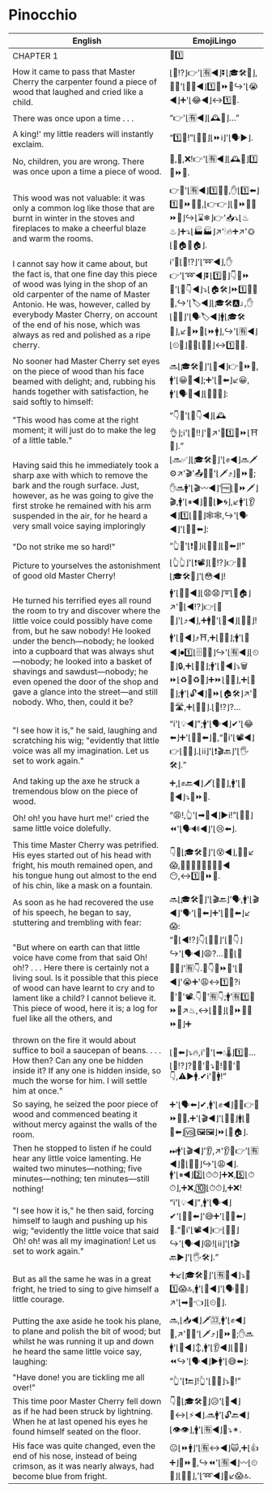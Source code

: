 # Pinocchio

| English | EmojiLingo |
| ------- | ---------- |
| CHAPTER 1 | 📖1️⃣ |
| How it came to pass that Master Cherry the carpenter found a piece of wood that laughed and cried like a child. | ⌊🤔⁉️⌋👉'⌊🈶◀️⌋⏬⌊🎓🛠🍒⌋,👨‍🔧'⌊🕵️‍♂️◀️⌋1️⃣🔩⏩🚪↪️'⌊😭◀️⌋➕'⌊😂◀️⌋↔️1️⃣👶. |
| There was once upon a time . . . | “👉'⌊🈶◀️⌋⌊🕰🔭⌋…” |
| A king!' my little readers will instantly exclaim. | “1️⃣👑!”⌊👫📖⌋⌊⏩ℹ️⌋'⌊🗣▶⌋. |
| No, children, you are wrong. There was once upon a time a piece of wood. | 🙅,👫,❌!👉'⌊🈶◀️⌋⌊🕰🔭⌋1️⃣🔩⏩🚪. |
| This wood was not valuable: it was only a common log like those that are burnt in winter in the stoves and fireplaces to make a cheerful blaze and warm the rooms. | 👉🙅'⌊🈶◀️⌋1️⃣🚪💎,✋⌊1️⃣⬅️⌋1️⃣🔩⏩🚪🆖,⌊👉👉⌋⌊🔩⏩🚪🔩⏩🚪⌋↪️⌊⌛❄⌋👉'📥⤵️⌊♨♨⌋➕⤵️⌊🏭🏭⌋↗️'🕯🔥➕↗️'🌞⌊🔲🏠🔲🏠⌋. |
| I cannot say how it came about, but the fact is, that one fine day this piece of wood was lying in the shop of an old carpenter of the name of Master Antonio. He was, however, called by everybody Master Cherry, on account of the end of his nose, which was always as red and polished as a ripe cherry. | ℹ️'🤔⌊🤔⁉️⌋'⌊➿◀️⌋,✋👉'⌊➿◀️⌋⏬⌊1️⃣🔂⌋👇🔩⏩🚪'⌊👞👇◀️⌋⤵️⌊🏠🛠⌋⏩1️⃣👨‍🔧👴,↪️'⌊🏷◀️⌋⌊🎓🛠🅰⌋,✋⌊👥💯⌋'⌊🗣🏷◀️⌋🚹⌊🎓🛠🍒⌋,↙️🔺⏩👃⌊⏩🚹⌋,↪️'⌊🈶◀️⌋⌊⏲💯⌋🔆➕⌊🔴🔝⌋↔️1️⃣🍒⏫. |
| No sooner had Master Cherry set eyes on the piece of wood than his face beamed with delight; and, rubbing his hands together with satisfaction, he said softly to himself: | 🔜⌊🎓🛠🍒⌋'⌊👀◀️⌋👉🔩⏩🚪,🚹'⌊😀💯◀️⌋;➕'⌊👏⬅️⌋↙️😀,🚹'⌊🗣💬◀️⌋⌊📎📣👶⌋: |
| "This wood has come at the right moment; it will just do to make the leg of a little table." | “👇🚪'⌊👞👇◀️⌋⌊🕰👌⌋;ℹ️'⌊🙏‼⌋'🔧↗️'🔧1️⃣👢⏩⌊⛩👶⌋.” |
| Having said this he immediately took a sharp axe with which to remove the bark and the rough surface. Just, however, as he was going to give the first stroke he remained with his arm suspended in the air, for he heard a very small voice saying imploringly | ⌊🔜✅⌋⌊🎓🛠🍒⌋'⌊✊◀️⌋🔜🗡⚙↗️'🎬'📤💢➕'⌊🗡⤴️⌋🔩⏩🚪;✋🔜🚹'⌊🎬〰◀️⌋'🆓⌊👋⏩🗡⌋🎬,🚹'⌊⏸◀️⌋📎💪⌊▶🌀⌋,↙️🚹'⌊👂◀️⌋1️⃣⌊📣👶⌋🕸🕸,↪️'⌊🗣◀️⌋'⌊🙏💯⬅️⌋: |
| "Do not strike me so hard!" | “👆🙅'⌊❗👊⌋ℹ️⌊📶🔝⌋⌊💪⬅️⌋!” |
| Picture to yourselves the astonishment of good old Master Cherry! | ⌊👆👆⌋'⌊❗📽⌋⌊🤔⁉️⌋👉👴💟⌊🎓🛠🍒⌋'⌊😳◀️⌋! |
| He turned his terrified eyes all round the room to try and discover where the little voice could possibly have come from, but he saw nobody! He looked under the bench—nobody; he looked into a cupboard that was always shut—nobody; he looked into a basket of shavings and sawdust—nobody; he even opened the door of the shop and gave a glance into the street—and still nobody. Who, then, could it be? | 🚹'⌊👀➰◀️⌋⌊😧😧⌋➰⌊🔲🏠⌋↗️'👀⌊◀️⁉️⌋👉⌊📣👶⌋'⌊⤴️◀️⌋,➕🚹🙅'⌊👀◀️⌋⌊👤❌⌋!🚹'⌊👀◀️⌋⤴️⛩,➕⌊👤❌⌋;🚹'⌊👀◀️⌋⏺1️⃣⌊🗄👚👖⌋↪️'⌊🈶◀️⌋⌊⏲💯⌋🔒,➕⌊👤❌⌋;🚹'⌊👀◀️⌋⤵️🗑⏩⌊♻🚪♻🚪⌋➕⏩⌊🚬🚪⌋,➕⌊👤❌⌋;🚹'⌊🔓◀️⌋🚪⏩⌊🏠🛠⌋↗️'👀🆚🛣,➕⌊👤❌⌋.⌊🤔⁉️⌋?… |
| "I see how it is," he said, laughing and scratching his wig; "evidently that little voice was all my imagination. Let us set to work again." | “ℹ️'⌊💡◀️⌋”;🚹'⌊🗣◀️⌋✔'⌊😂⬅️⌋➕'⌊🙆‍♂️⬅️⌋💂,“🤔ℹ️'⌊📽◀️⌋👉⌊📣👶⌋.⌊ℹ️ℹ️⌋'⌊❗🎬🔙⌋'⌊🖐🛠⌋.” |
| And taking up the axe he struck a tremendous blow on the piece of wood. | ➕,⌊✊🔙◀️⌋🗡⌊📎👐⌋,🚹'⌊👊🔝◀️⌋⤵️🔩⏩🚪. |
| Oh! oh! you have hurt me!' cried the same little voice dolefully. | “😩!,👆'⌊➡🤕◀️⌋▶ℹ️!”⌊📣👶⌋⏪'⌊🗣🔊◀️⌋'⌊😢⬅️⌋. |
| This time Master Cherry was petrified. His eyes started out of his head with fright, his mouth remained open, and his tongue hung out almost to the end of his chin, like a mask on a fountain. | 👇🔂⌊🎓🛠🍒⌋'⌊😵◀️⌋,📎😳↙️😱,📎😮➕📎👅🔽🎣🔽◀️😶,↔️1️⃣🗿⏩⛲. |
| As soon as he had recovered the use of his speech, he began to say, stuttering and trembling with fear: | 🔜⌊🎓🛠🍒⌋'⌊🎬🔙⌋'🗣,🚹'⌊🎬◀️⌋'🗣'⌊🍃⬅️⌋➕'⌊💬♒⬅️⌋↙️😱: |
| "But where on earth can that little voice have come from that said Oh! oh!? . . . Here there is certainly not a living soul. Is it possible that this piece of wood can have learnt to cry and to lament like a child? I cannot believe it. This piece of wood, here it is; a log for fuel like all the others, and | “🤔⌊◀️⁉️⌋👇⌊📣👶⌋'⌊👞👇⌋↪️'⌊🗣◀️⌋😩?…🤷‍♂️⌊👤❌💯⌋'🈶👇.🎲👇🔩⏩🚪'⌊🏫◀️⌋'😭➕'😩↔️1️⃣👶?ℹ️🙅'💪'📽.👇🚪'🈶👇;🚹'🈶1️⃣🔩⏩🚪↗️♨,↔️⌊💯💯⌋⌊🔩⏩🚪🔩⏩🚪⌋➕ |
| thrown on the fire it would about suffice to boil a saucepan of beans. . . . How then? Can any one be hidden inside it? If any one is hidden inside, so much the worse for him. I will settle him at once." | ⌊🚮⬅️⌋⤵️🔥,ℹ️'💪'⌊➡💧🌡⌋1️⃣🍲…⌊🤔⁉️⌋?🤔👤'🛐⤵️🚪!🎲👤'🛐👇,⚠▶🚹.✔ℹ️'👊🚹!” |
| So saying, he seized the poor piece of wood and commenced beating it without mercy against the walls of the room. | ➕'⌊🗣⬅️⌋✔,🚹'⌊✊◀️⌋📎👐👉🔩⏩🚪😥,➕'⌊🎬◀️⌋'⌊👊🔔⌋🚹⌊💪🔝⬅️⌋🆚⌊🖼🖼⌋⏩⌊🔲🏠⌋. |
| Then he stopped to listen if he could hear any little voice lamenting. He waited two minutes—nothing; five minutes—nothing; ten minutes—still nothing! | ⏭🚹'⌊🎬◀️⌋'👂,↗️'👂🎲👉'⌊🈶◀️⌋👤⌊📣👶⌋↪️'⌊😩◀️⌋.🚹'⌊⏸◀️⌋2️⃣⌊⏱⏱⌋➕❌,5️⃣⌊⏱⏱⌋,➕❌,🔟⌊⏱⏱⌋,➕❌! |
| "I see how it is," he then said, forcing himself to laugh and pushing up his wig; "evidently the little voice that said Oh! oh! was all my imagination! Let us set to work again." | “ℹ️'⌊💡◀️⌋”,🚹'⌊🗣◀️⌋✔'⌊🏋️‍♂️⬅️⌋'😅➕'⌊🙆‍♂️⬅️⌋💂.“🤔ℹ️'⌊📽◀️⌋👉⌊📣👶⌋↪️'⌊🗣◀️⌋😩!⌊ℹ️ℹ️⌋'⌊❗🎬🔙▶⌋'⌊🖐🛠⌋.” |
| But as all the same he was in a great fright, he tried to sing to give himself a little courage. | ➕↙️⌊🎓🛠🍒⌋'⌊🈶📎◀️⌋⤵️💌1️⃣😱🔝,🚹'⌊🔬◀️⌋'⌊🗣🎤👶⌋↗️'⌊➡🦁👈⌋⌊⏲👶⌋. |
| Putting the axe aside he took his plane, to plane and polish the bit of wood; but whilst he was running it up and down he heard the same little voice say, laughing: | 🔜,⌊📥◀️⌋🗡🈁,🚹'⌊✊◀️⌋🔪,↗️'🔪➕'⌊🗡⤴️⌋🔩⏩🚪;✋🔜🚹'⌊🔪◀️⌋↕,🚹'⌊👂◀️⌋⌊📣👶⌋⏪↪️'⌊🗣◀️⌋▶🚹'⌊😅⬅️⌋: |
| "Have done! you are tickling me all over!" | “👆'⌊❗🔚⌋!👆'⌊🙌😆⌋⤵️👗!” |
| This time poor Master Cherry fell down as if he had been struck by lightning. When he at last opened his eyes he found himself seated on the floor. | 👇🔂⌊🎓🛠🍒⌋😥'⌊🎢◀️⌋🔽↔️⌊⚡◀️⌋.🔜🚹'⌊🔓🔙◀️⌋⌊👁👁⌋,🚹'⌊🈶◀️⌋💺⤵️✴. |
| His face was quite changed, even the end of his nose, instead of being crimson, as it was nearly always, had become blue from fright. | 😐⌊⏩🚹⌋'⌊🈶↔️◀️⌋🙀,➕⌊👍➕⌋🔺⏩👃,↪️⏪'⌊🈶◀️⌋〰⌊⏲💯⌋⌊🔴🔝⌋,'⌊➿◀️⌋🔷↙️😱🔝. |